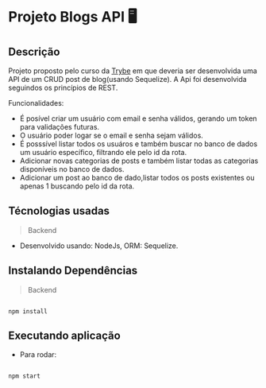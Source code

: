 #  Projeto Blogs API 🖥
## Descrição

Projeto proposto pelo curso da  [Trybe](https://betrybe.com/)  em que deveria ser desenvolvida uma API de um CRUD post de blog(usando Sequelize). A Api foi desenvolvida seguindos os princípios de REST. 

Funcionalidades:

-   É posível criar um usuário com email e senha válidos, gerando um token para validações futuras. 
-   O usuário poder logar se o email e senha sejam válidos.
-   É posssível listar todos os usuáros e também buscar no banco de dados um usuário específico, filtrando ele pelo id da rota.
-   Adicionar novas categorias de posts e também listar todas as categorias disponíveis no banco de dados.
-   Adicionar um post ao banco de dado,listar todos os posts existentes ou apenas 1 buscando pelo id da rota.

##  Técnologias usadas

> Backend

- Desenvolvido usando: NodeJs, ORM: Sequelize.

##  Instalando Dependências

> Backend

```

npm install

```

##  Executando aplicação

* Para rodar:

```

npm start

```
